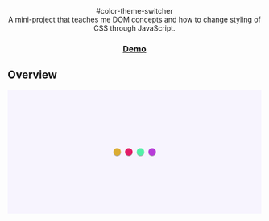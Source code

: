 <div align="center">
  #color-theme-switcher
</div>

<div align="center">
  A mini-project that teaches me DOM concepts and how to change styling of CSS through JavaScript.
</div>

<div align="center">
  <h3>
    <a href="https://color-theme-switcher.netlify.app/">
      Demo
    </a>
  </h3>
</div>

## Overview

![screenshot](overview.PNG)
